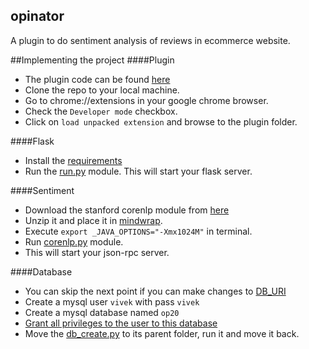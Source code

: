 ## opinator
A plugin to do sentiment analysis of reviews in ecommerce website.

##Implementing the project
####Plugin
* The plugin code can be found [here](https://github.com/SaptakS/opinator-plugin)
* Clone the repo to your local machine.
* Go to chrome://extensions in your google chrome browser.
* Check the `Developer mode` checkbox.
* Click on `load unpacked extension` and browse to the plugin folder.

####Flask
* Install the [requirements](https://github.com/SaptakS/opinator/blob/master/requirements.txt)
* Run the [run.py](https://github.com/SaptakS/opinator/blob/master/run.py) module. This will start your flask server.

####Sentiment
* Download the stanford corenlp module from [here](http://nlp.stanford.edu/software/corenlp.shtml)
* Unzip it and place it in [mindwrap](https://github.com/SaptakS/opinator/tree/master/mindwrap).
* Execute `export _JAVA_OPTIONS="-Xmx1024M"` in terminal.
* Run [corenlp.py](https://github.com/SaptakS/opinator/blob/master/mindwrap/corenlp.py) module.
* This will start your json-rpc server.

####Database
* You can skip the next point if you can make changes to [DB_URI](https://github.com/SaptakS/opinator/blob/master/config.py#L15)
* Create a mysql user `vivek` with pass `vivek`
* Create a mysql database named `op20`
* [Grant all privileges to the user to this database](http://stackoverflow.com/questions/5016505/mysql-grant-all-privileges-on-database)
* Move the [db_create.py](https://github.com/SaptakS/opinator/blob/master/database/db_create.py) to its parent folder, run it and move it back.
